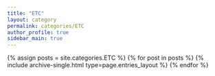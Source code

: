 ```yaml
---
title: "ETC"
layout: category
permalink: categories/ETC
author_profile: true
sidebar_main: true
---
```


{% assign posts = site.categories.ETC %}
{% for post in posts %} {% include archive-single.html type=page.entries_layout %} {% endfor %}